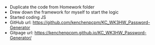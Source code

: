 * Duplicate the code from Homework folder
* Drew down the framework for myself to start the logic
* Started coding JS
* GitHub url: https://github.com/kenchenpcpm/KC_WK3HW_Password-Generator
* Gitpage url: https://kenchenpcpm.github.io/KC_WK3HW_Password-Generator/
